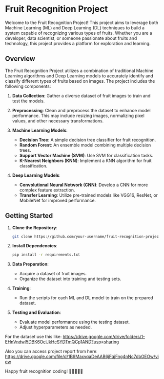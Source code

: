# Fruit Recognition Project

Welcome to the Fruit Recognition Project! This project aims to leverage both Machine Learning (ML) and Deep Learning (DL) techniques to build a system capable of recognizing various types of fruits. Whether you are a developer, data scientist, or someone passionate about fruits and technology, this project provides a platform for exploration and learning.

## Overview

The Fruit Recognition Project utilizes a combination of traditional Machine Learning algorithms and Deep Learning models to accurately identify and classify different types of fruits based on images. The project includes the following components:

1. **Data Collection**: Gather a diverse dataset of fruit images to train and test the models.

2. **Preprocessing**: Clean and preprocess the dataset to enhance model performance. This may include resizing images, normalizing pixel values, and other necessary transformations.

3. **Machine Learning Models**:
    - **Decision Tree**: A simple decision tree classifier for fruit recognition.
    - **Random Forest**: An ensemble model combining multiple decision trees.
    - **Support Vector Machine (SVM)**: Use SVM for classification tasks.
    - **K-Nearest Neighbors (KNN)**: Implement a KNN algorithm for fruit classification.

4. **Deep Learning Models**:
    - **Convolutional Neural Network (CNN)**: Develop a CNN for more complex feature extraction.
    - **Transfer Learning**: Utilize pre-trained models like VGG16, ResNet, or MobileNet for improved performance.

## Getting Started

1. **Clone the Repository**:

    ```bash
    git clone https://github.com/your-username/fruit-recognition-project.git
    ```

2. **Install Dependencies**:

    ```bash
    pip install -r requirements.txt
    ```

3. **Data Preparation**:

    - Acquire a dataset of fruit images.
    - Organize the dataset into training and testing sets.

4. **Training**:

    - Run the scripts for each ML and DL model to train on the prepared dataset.

5. **Testing and Evaluation**:

    - Evaluate model performance using the testing dataset.
    - Adjust hyperparameters as needed.

For the dataset use this like: https://drive.google.com/drive/folders/1-EHnVndwI5DBK6OeUkHcSYDTmQCp1AND?usp=sharing

Also you can access project report from here: https://drive.google.com/file/d/1B9MaxvqaDeAAB6jFqjFng4nNc7dbOEOw/view

Happy fruit recognition coding! 🍏🍊🍇🍓🍍
